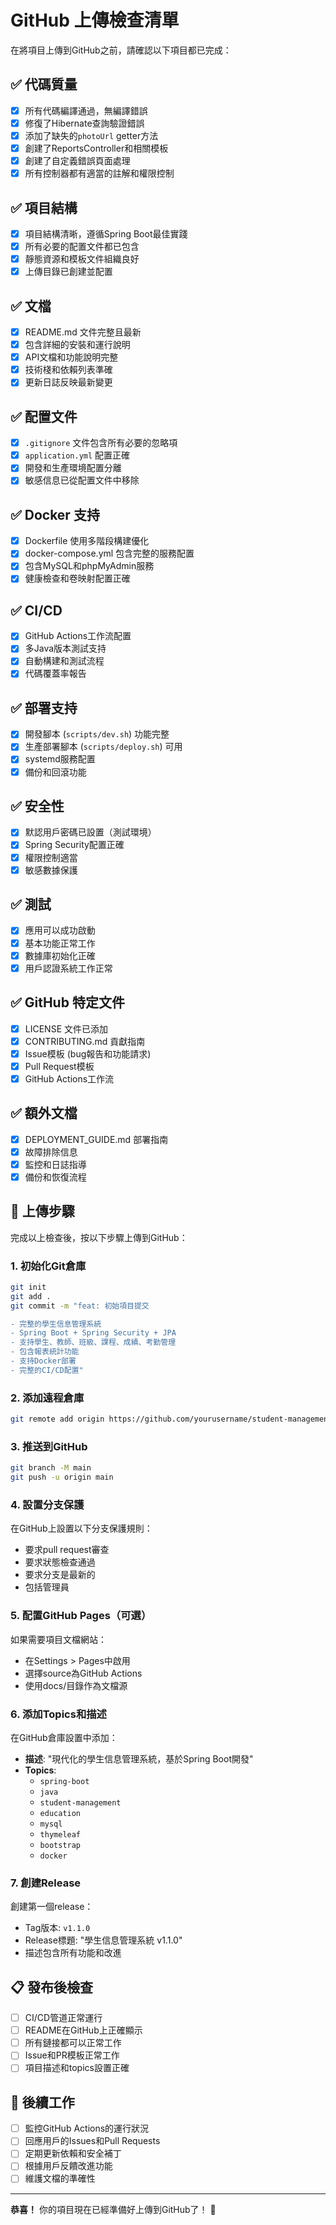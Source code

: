 # GitHub 上傳檢查清單

在將項目上傳到GitHub之前，請確認以下項目都已完成：

## ✅ 代碼質量

- [x] 所有代碼編譯通過，無編譯錯誤
- [x] 修復了Hibernate查詢驗證錯誤
- [x] 添加了缺失的`photoUrl` getter方法
- [x] 創建了ReportsController和相關模板
- [x] 創建了自定義錯誤頁面處理
- [x] 所有控制器都有適當的註解和權限控制

## ✅ 項目結構

- [x] 項目結構清晰，遵循Spring Boot最佳實踐
- [x] 所有必要的配置文件都已包含
- [x] 靜態資源和模板文件組織良好
- [x] 上傳目錄已創建並配置

## ✅ 文檔

- [x] README.md 文件完整且最新
- [x] 包含詳細的安裝和運行說明
- [x] API文檔和功能說明完整
- [x] 技術棧和依賴列表準確
- [x] 更新日誌反映最新變更

## ✅ 配置文件

- [x] `.gitignore` 文件包含所有必要的忽略項
- [x] `application.yml` 配置正確
- [x] 開發和生產環境配置分離
- [x] 敏感信息已從配置文件中移除

## ✅ Docker 支持

- [x] Dockerfile 使用多階段構建優化
- [x] docker-compose.yml 包含完整的服務配置
- [x] 包含MySQL和phpMyAdmin服務
- [x] 健康檢查和卷映射配置正確

## ✅ CI/CD

- [x] GitHub Actions工作流配置
- [x] 多Java版本測試支持
- [x] 自動構建和測試流程
- [x] 代碼覆蓋率報告

## ✅ 部署支持

- [x] 開發腳本 (`scripts/dev.sh`) 功能完整
- [x] 生產部署腳本 (`scripts/deploy.sh`) 可用
- [x] systemd服務配置
- [x] 備份和回滾功能

## ✅ 安全性

- [x] 默認用戶密碼已設置（測試環境）
- [x] Spring Security配置正確
- [x] 權限控制適當
- [x] 敏感數據保護

## ✅ 測試

- [x] 應用可以成功啟動
- [x] 基本功能正常工作
- [x] 數據庫初始化正確
- [x] 用戶認證系統工作正常

## ✅ GitHub 特定文件

- [x] LICENSE 文件已添加
- [x] CONTRIBUTING.md 貢獻指南
- [x] Issue模板 (bug報告和功能請求)
- [x] Pull Request模板
- [x] GitHub Actions工作流

## ✅ 額外文檔

- [x] DEPLOYMENT_GUIDE.md 部署指南
- [x] 故障排除信息
- [x] 監控和日誌指導
- [x] 備份和恢復流程

## 🚀 上傳步驟

完成以上檢查後，按以下步驟上傳到GitHub：

### 1. 初始化Git倉庫

```bash
git init
git add .
git commit -m "feat: 初始項目提交

- 完整的學生信息管理系統
- Spring Boot + Spring Security + JPA
- 支持學生、教師、班級、課程、成績、考勤管理
- 包含報表統計功能
- 支持Docker部署
- 完整的CI/CD配置"
```

### 2. 添加遠程倉庫

```bash
git remote add origin https://github.com/yourusername/student-management-system.git
```

### 3. 推送到GitHub

```bash
git branch -M main
git push -u origin main
```

### 4. 設置分支保護

在GitHub上設置以下分支保護規則：
- 要求pull request審查
- 要求狀態檢查通過
- 要求分支是最新的
- 包括管理員

### 5. 配置GitHub Pages（可選）

如果需要項目文檔網站：
- 在Settings > Pages中啟用
- 選擇source為GitHub Actions
- 使用docs/目錄作為文檔源

### 6. 添加Topics和描述

在GitHub倉庫設置中添加：
- **描述**: "現代化的學生信息管理系統，基於Spring Boot開發"
- **Topics**: 
  - `spring-boot`
  - `java`
  - `student-management`
  - `education`
  - `mysql`
  - `thymeleaf`
  - `bootstrap`
  - `docker`

### 7. 創建Release

創建第一個release：
- Tag版本: `v1.1.0`
- Release標題: "學生信息管理系統 v1.1.0"
- 描述包含所有功能和改進

## 📋 發布後檢查

- [ ] CI/CD管道正常運行
- [ ] README在GitHub上正確顯示
- [ ] 所有鏈接都可以正常工作
- [ ] Issue和PR模板正常工作
- [ ] 項目描述和topics設置正確

## 🎯 後續工作

- [ ] 監控GitHub Actions的運行狀況
- [ ] 回應用戶的Issues和Pull Requests
- [ ] 定期更新依賴和安全補丁
- [ ] 根據用戶反饋改進功能
- [ ] 維護文檔的準確性

---

**恭喜！** 你的項目現在已經準備好上傳到GitHub了！ 🎉